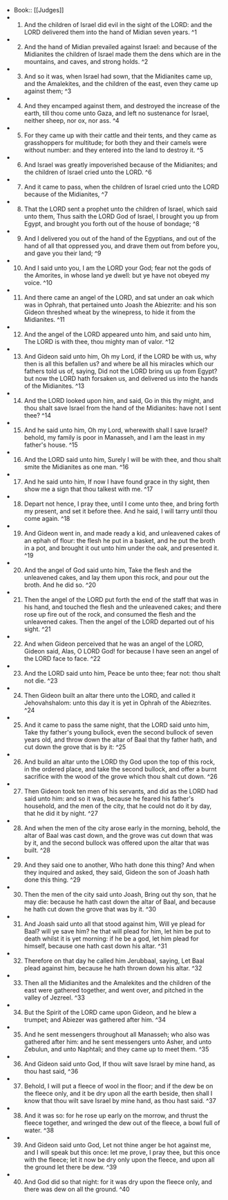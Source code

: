 - Book:: [[Judges]]
- 1. And the children of Israel did evil in the sight of the LORD: and the LORD delivered them into the hand of Midian seven years. ^1
- 2. And the hand of Midian prevailed against Israel: and because of the Midianites the children of Israel made them the dens which are in the mountains, and caves, and strong holds. ^2
- 3. And so it was, when Israel had sown, that the Midianites came up, and the Amalekites, and the children of the east, even they came up against them; ^3
- 4. And they encamped against them, and destroyed the increase of the earth, till thou come unto Gaza, and left no sustenance for Israel, neither sheep, nor ox, nor ass. ^4
- 5. For they came up with their cattle and their tents, and they came as grasshoppers for multitude; for both they and their camels were without number: and they entered into the land to destroy it. ^5
- 6. And Israel was greatly impoverished because of the Midianites; and the children of Israel cried unto the LORD. ^6
- 7. And it came to pass, when the children of Israel cried unto the LORD because of the Midianites, ^7
- 8. That the LORD sent a prophet unto the children of Israel, which said unto them, Thus saith the LORD God of Israel, I brought you up from Egypt, and brought you forth out of the house of bondage; ^8
- 9. And I delivered you out of the hand of the Egyptians, and out of the hand of all that oppressed you, and drave them out from before you, and gave you their land; ^9
- 10. And I said unto you, I am the LORD your God; fear not the gods of the Amorites, in whose land ye dwell: but ye have not obeyed my voice. ^10
- 11. And there came an angel of the LORD, and sat under an oak which was in Ophrah, that pertained unto Joash the Abiezrite: and his son Gideon threshed wheat by the winepress, to hide it from the Midianites. ^11
- 12. And the angel of the LORD appeared unto him, and said unto him, The LORD is with thee, thou mighty man of valor. ^12
- 13. And Gideon said unto him, Oh my Lord, if the LORD be with us, why then is all this befallen us? and where be all his miracles which our fathers told us of, saying, Did not the LORD bring us up from Egypt? but now the LORD hath forsaken us, and delivered us into the hands of the Midianites. ^13
- 14. And the LORD looked upon him, and said, Go in this thy might, and thou shalt save Israel from the hand of the Midianites: have not I sent thee? ^14
- 15. And he said unto him, Oh my Lord, wherewith shall I save Israel? behold, my family is poor in Manasseh, and I am the least in my father's house. ^15
- 16. And the LORD said unto him, Surely I will be with thee, and thou shalt smite the Midianites as one man. ^16
- 17. And he said unto him, If now I have found grace in thy sight, then show me a sign that thou talkest with me. ^17
- 18. Depart not hence, I pray thee, until I come unto thee, and bring forth my present, and set it before thee. And he said, I will tarry until thou come again. ^18
- 19. And Gideon went in, and made ready a kid, and unleavened cakes of an ephah of flour: the flesh he put in a basket, and he put the broth in a pot, and brought it out unto him under the oak, and presented it. ^19
- 20. And the angel of God said unto him, Take the flesh and the unleavened cakes, and lay them upon this rock, and pour out the broth. And he did so. ^20
- 21. Then the angel of the LORD put forth the end of the staff that was in his hand, and touched the flesh and the unleavened cakes; and there rose up fire out of the rock, and consumed the flesh and the unleavened cakes. Then the angel of the LORD departed out of his sight. ^21
- 22. And when Gideon perceived that he was an angel of the LORD, Gideon said, Alas, O LORD God! for because I have seen an angel of the LORD face to face. ^22
- 23. And the LORD said unto him, Peace be unto thee; fear not: thou shalt not die. ^23
- 24. Then Gideon built an altar there unto the LORD, and called it Jehovahshalom: unto this day it is yet in Ophrah of the Abiezrites. ^24
- 25. And it came to pass the same night, that the LORD said unto him, Take thy father's young bullock, even the second bullock of seven years old, and throw down the altar of Baal that thy father hath, and cut down the grove that is by it: ^25
- 26. And build an altar unto the LORD thy God upon the top of this rock, in the ordered place, and take the second bullock, and offer a burnt sacrifice with the wood of the grove which thou shalt cut down. ^26
- 27. Then Gideon took ten men of his servants, and did as the LORD had said unto him: and so it was, because he feared his father's household, and the men of the city, that he could not do it by day, that he did it by night. ^27
- 28. And when the men of the city arose early in the morning, behold, the altar of Baal was cast down, and the grove was cut down that was by it, and the second bullock was offered upon the altar that was built. ^28
- 29. And they said one to another, Who hath done this thing? And when they inquired and asked, they said, Gideon the son of Joash hath done this thing. ^29
- 30. Then the men of the city said unto Joash, Bring out thy son, that he may die: because he hath cast down the altar of Baal, and because he hath cut down the grove that was by it. ^30
- 31. And Joash said unto all that stood against him, Will ye plead for Baal? will ye save him? he that will plead for him, let him be put to death whilst it is yet morning: if he be a god, let him plead for himself, because one hath cast down his altar. ^31
- 32. Therefore on that day he called him Jerubbaal, saying, Let Baal plead against him, because he hath thrown down his altar. ^32
- 33. Then all the Midianites and the Amalekites and the children of the east were gathered together, and went over, and pitched in the valley of Jezreel. ^33
- 34. But the Spirit of the LORD came upon Gideon, and he blew a trumpet; and Abiezer was gathered after him. ^34
- 35. And he sent messengers throughout all Manasseh; who also was gathered after him: and he sent messengers unto Asher, and unto Zebulun, and unto Naphtali; and they came up to meet them. ^35
- 36. And Gideon said unto God, If thou wilt save Israel by mine hand, as thou hast said, ^36
- 37. Behold, I will put a fleece of wool in the floor; and if the dew be on the fleece only, and it be dry upon all the earth beside, then shall I know that thou wilt save Israel by mine hand, as thou hast said. ^37
- 38. And it was so: for he rose up early on the morrow, and thrust the fleece together, and wringed the dew out of the fleece, a bowl full of water. ^38
- 39. And Gideon said unto God, Let not thine anger be hot against me, and I will speak but this once: let me prove, I pray thee, but this once with the fleece; let it now be dry only upon the fleece, and upon all the ground let there be dew. ^39
- 40. And God did so that night: for it was dry upon the fleece only, and there was dew on all the ground. ^40
